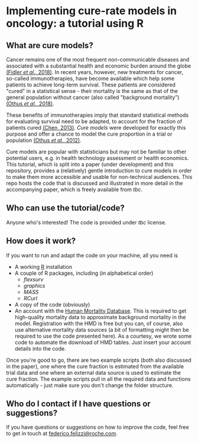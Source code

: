 Implementing cure-rate models in oncology: a tutorial using R
====================

What are cure models?
----------

Cancer remains one of the most frequent non-communicable diseases and associated with a substantial health and economic burden around the globe [(Fidler _et al._, 2018)](https://www.ncbi.nlm.nih.gov/pubmed/28669281). In recent years, however, new treatments for cancer, so-called immunotherapies, have become available which help some patients to achieve long-term survival. These patients are considered "cured" in a statistical sense - their mortality is the same as that of the general population without cancer (also called "background mortality") [(Othus _et al._, 2018)](https://www.ncbi.nlm.nih.gov/pubmed/28408015).

These benefits of immunotherapies imply that standard statistical methods for evaluating survival need to be adapted, to account for the fraction of patients cured [(Chen, 2013)](https://www.ncbi.nlm.nih.gov/pubmed/24829754). *Cure models* were developed for exactly this purpose and offer a chance to model the cure proportion in a trial or population [(Othus _et al._, 2012)](https://www.ncbi.nlm.nih.gov/pubmed/22675175).

Cure models are popular with statisticians but may not be familiar to other potential users, e.g. in health technology assessment or health economics. This tutorial, which is split into a paper (under development) and this repository, provides a (relatively) gentle introduction to cure models in order to make them more accessible and usable for non-technical audiences. This repo hosts the code that is discussed and illustrated in more detail in the accompanying paper, which is freely available from _tbc_.

Who can use the tutorial/code?
---------

Anyone who's interested! The code is provided under _tbc_ license.

How does it work?
---------
If you want to run and adapt the code on your machine, all you need is

+ A working [R](https://www.r-project.org/) installation
+ A couple of R packages, including (in alphabetical order)
  * _flexsurv_
  * _graphics_
  * _MASS_
  * _RCurl_
+ A copy of the code (obviously)
+ An account with the [Human Mortality Database](https://www.mortality.org/). This is required to get high-quality mortality data to approximate background mortality in the model. Registration with the HMD is free but you can, of course, also use alternative mortality data sources (a bit of formatting might then be required to use the code presented here). As a courtesy, we wrote some code to automate the download of HMD tables. Just insert your account details into the code.

Once you're good to go, there are two example scripts (both also discussed in the paper), one where the cure fraction is estimated from the available trial data and one where an external data source is used to estimate the cure fraction. The example scripts pull in all the required data and functions automatically - just make sure you don't change the folder structure.

Who do I contact if I have questions or suggestions?
---------

If you have questions or suggestions on how to improve the code, feel free to get in touch at federico.felizzi@roche.com.
